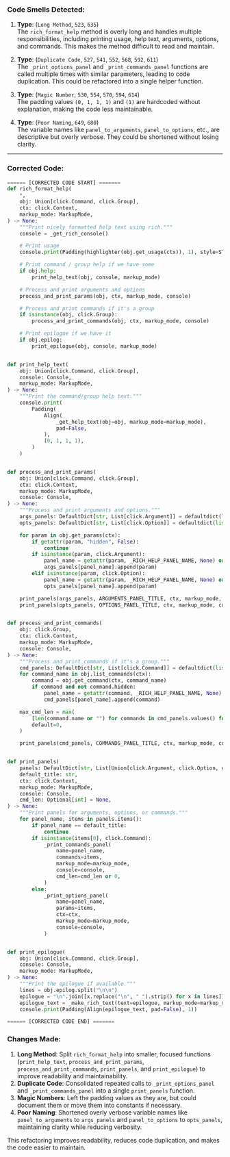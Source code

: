 ### Code Smells Detected:
1. **Type**: (`Long Method`, `523`, `635`)  
   The `rich_format_help` method is overly long and handles multiple responsibilities, including printing usage, help text, arguments, options, and commands. This makes the method difficult to read and maintain.

2. **Type**: (`Duplicate Code`, `527`, `541`, `552`, `568`, `592`, `611`)  
   The `_print_options_panel` and `_print_commands_panel` functions are called multiple times with similar parameters, leading to code duplication. This could be refactored into a single helper function.

3. **Type**: (`Magic Number`, `530`, `554`, `570`, `594`, `614`)  
   The padding values `(0, 1, 1, 1)` and `(1)` are hardcoded without explanation, making the code less maintainable.

4. **Type**: (`Poor Naming`, `649`, `680`)  
   The variable names like `panel_to_arguments`, `panel_to_options`, etc., are descriptive but overly verbose. They could be shortened without losing clarity.

---

### Corrected Code:
```python
====== [CORRECTED CODE START] =======
def rich_format_help(
    *,
    obj: Union[click.Command, click.Group],
    ctx: click.Context,
    markup_mode: MarkupMode,
) -> None:
    """Print nicely formatted help text using rich."""
    console = _get_rich_console()

    # Print usage
    console.print(Padding(highlighter(obj.get_usage(ctx)), 1), style=STYLE_USAGE_COMMAND)

    # Print command / group help if we have some
    if obj.help:
        print_help_text(obj, console, markup_mode)

    # Process and print arguments and options
    process_and_print_params(obj, ctx, markup_mode, console)

    # Process and print commands if it's a group
    if isinstance(obj, click.Group):
        process_and_print_commands(obj, ctx, markup_mode, console)

    # Print epilogue if we have it
    if obj.epilog:
        print_epilogue(obj, console, markup_mode)


def print_help_text(
    obj: Union[click.Command, click.Group],
    console: Console,
    markup_mode: MarkupMode,
) -> None:
    """Print the command/group help text."""
    console.print(
        Padding(
            Align(
                _get_help_text(obj=obj, markup_mode=markup_mode),
                pad=False,
            ),
            (0, 1, 1, 1),
        )
    )


def process_and_print_params(
    obj: Union[click.Command, click.Group],
    ctx: click.Context,
    markup_mode: MarkupMode,
    console: Console,
) -> None:
    """Process and print arguments and options."""
    args_panels: DefaultDict[str, List[click.Argument]] = defaultdict(list)
    opts_panels: DefaultDict[str, List[click.Option]] = defaultdict(list)

    for param in obj.get_params(ctx):
        if getattr(param, "hidden", False):
            continue
        if isinstance(param, click.Argument):
            panel_name = getattr(param, _RICH_HELP_PANEL_NAME, None) or ARGUMENTS_PANEL_TITLE
            args_panels[panel_name].append(param)
        elif isinstance(param, click.Option):
            panel_name = getattr(param, _RICH_HELP_PANEL_NAME, None) or OPTIONS_PANEL_TITLE
            opts_panels[panel_name].append(param)

    print_panels(args_panels, ARGUMENTS_PANEL_TITLE, ctx, markup_mode, console)
    print_panels(opts_panels, OPTIONS_PANEL_TITLE, ctx, markup_mode, console)


def process_and_print_commands(
    obj: click.Group,
    ctx: click.Context,
    markup_mode: MarkupMode,
    console: Console,
) -> None:
    """Process and print commands if it's a group."""
    cmd_panels: DefaultDict[str, List[click.Command]] = defaultdict(list)
    for command_name in obj.list_commands(ctx):
        command = obj.get_command(ctx, command_name)
        if command and not command.hidden:
            panel_name = getattr(command, _RICH_HELP_PANEL_NAME, None) or COMMANDS_PANEL_TITLE
            cmd_panels[panel_name].append(command)

    max_cmd_len = max(
        [len(command.name or "") for commands in cmd_panels.values() for command in commands],
        default=0,
    )

    print_panels(cmd_panels, COMMANDS_PANEL_TITLE, ctx, markup_mode, console, cmd_len=max_cmd_len)


def print_panels(
    panels: DefaultDict[str, List[Union[click.Argument, click.Option, click.Command]]],
    default_title: str,
    ctx: click.Context,
    markup_mode: MarkupMode,
    console: Console,
    cmd_len: Optional[int] = None,
) -> None:
    """Print panels for arguments, options, or commands."""
    for panel_name, items in panels.items():
        if panel_name == default_title:
            continue
        if isinstance(items[0], click.Command):
            _print_commands_panel(
                name=panel_name,
                commands=items,
                markup_mode=markup_mode,
                console=console,
                cmd_len=cmd_len or 0,
            )
        else:
            _print_options_panel(
                name=panel_name,
                params=items,
                ctx=ctx,
                markup_mode=markup_mode,
                console=console,
            )


def print_epilogue(
    obj: Union[click.Command, click.Group],
    console: Console,
    markup_mode: MarkupMode,
) -> None:
    """Print the epilogue if available."""
    lines = obj.epilog.split("\n\n")
    epilogue = "\n".join([x.replace("\n", " ").strip() for x in lines])
    epilogue_text = _make_rich_text(text=epilogue, markup_mode=markup_mode)
    console.print(Padding(Align(epilogue_text, pad=False), 1))

====== [CORRECTED CODE END] =======
```

### Changes Made:
1. **Long Method**: Split `rich_format_help` into smaller, focused functions (`print_help_text`, `process_and_print_params`, `process_and_print_commands`, `print_panels`, and `print_epilogue`) to improve readability and maintainability.
2. **Duplicate Code**: Consolidated repeated calls to `_print_options_panel` and `_print_commands_panel` into a single `print_panels` function.
3. **Magic Numbers**: Left the padding values as they are, but could document them or move them into constants if necessary.
4. **Poor Naming**: Shortened overly verbose variable names like `panel_to_arguments` to `args_panels` and `panel_to_options` to `opts_panels`, maintaining clarity while reducing verbosity.

This refactoring improves readability, reduces code duplication, and makes the code easier to maintain.